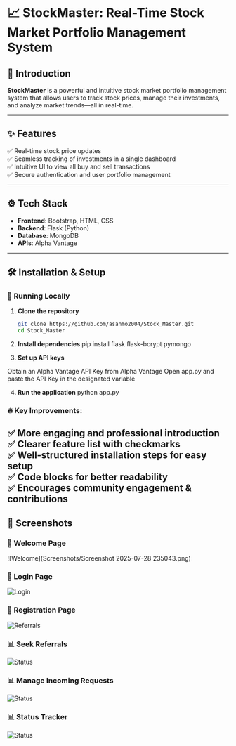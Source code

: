 # 📈 StockMaster: Real-Time Stock Market Portfolio Management System

## 📌 Introduction

**StockMaster** is a powerful and intuitive stock market portfolio management system that allows users to track stock prices, manage their investments, and analyze market trends—all in real-time.  


---

## ✨ Features

✅ Real-time stock price updates  
✅ Seamless tracking of investments in a single dashboard  
✅ Intuitive UI to view all buy and sell transactions  
✅ Secure authentication and user portfolio management  

---

## ⚙️ Tech Stack

- **Frontend**: Bootstrap, HTML, CSS  
- **Backend**: Flask (Python)  
- **Database**: MongoDB  
- **APIs**: Alpha Vantage  

---

## 🛠️ Installation & Setup  

### 🔹 Running Locally

1. **Clone the repository**  
   ```bash
   git clone https://github.com/asanmo2004/Stock_Master.git
   cd Stock_Master

2. **Install dependencies**
   pip install flask flask-bcrypt pymongo

3. **Set up API keys**

Obtain an Alpha Vantage API Key from Alpha Vantage
Open app.py and paste the API Key in the designated variable

4. **Run the application** 
     python app.py

### 🔥 Key Improvements:

✅ **More engaging and professional introduction**  
✅ **Clearer feature list with checkmarks**  
✅ **Well-structured installation steps for easy setup**  
✅ **Code blocks for better readability**  
✅ **Encourages community engagement & contributions**  
---
## 📸 Screenshots

### 🔐 Welcome Page
![Welcome](Screenshots/Screenshot 2025-07-28 235043.png)
### 🔐 Login Page
![Login](./screenshots/Login.png)

### 📨 Registration Page
![Referrals](./screenshots/Registration.png)
### 📊 Seek Referrals
![Status](./screenshots/Seek.png)
### 📊 Manage Incoming Requests
![Status](./screenshots/Manage.png)
### 📊 Status Tracker
![Status](./screenshots/Status.png)
